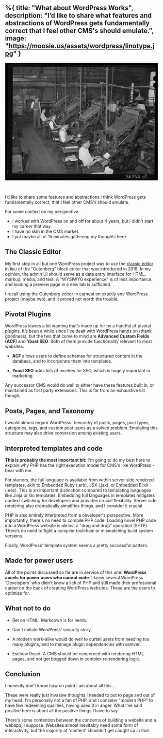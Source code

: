 %{
  title: "What about WordPress Works",
  description: "I’d like to share what features and abstractions of WordPress gets fundamentally correct that I feel other CMS's should emulate.",
  image: "https://moosie.us/assets/wordpress/linotype.jpg"
}
---
<div style="display:flex;justify-content:center;">
  <img src="./assets/wordpress/linotype.jpg" alt="Linotype Operators" style="margin-bottom: 2rem;">
  <!-- source: https://www.loc.gov/item/2017788930/ -->
</div>

I’d like to share some features and abstractions I think WordPress gets fundamentally correct, that I feel other CMS's should emulate.

For some context on my perspective:
- I worked with WordPress on and off for about 4 years, but I didn’t start my career that way.
- I have no skin in the CMS market.
- I put maybe all of 15 minutes gathering my thoughts here.

## The Classic Editor
My first step in all but one WordPress project was to use the [classic editor](https://wordpress.org/plugins/classic-editor/) in lieu of the "Gutenberg" block editor that was introduced in 2018. In my opinion, the admin UI should serve as a data entry interface for HTML, markup, media, and text. A "WYSIWYG experience" is of less importance, and loading a preview page in a new tab is sufficient.

I recall using the Gutenberg editor in earnest on exactly one WordPress project (maybe two), and it proved not worth the trouble.

## Pivotal Plugins
WordPress leaves a lot wanting that’s made up for by a handful of pivotal plugins. It’s been a while since I’ve dealt with WordPress hands on (thank goodness), but the two that come to mind are **Advanced Custom Fields (ACF)** and **Yoast SEO**. Both of them provide functionality relevant to most websites:

- **ACF** allows users to define schemas for structured content in the database, and to incorporate them into templates.

- **Yoast SEO** adds lots of niceties for SEO, which is hugely important in marketing.

Any successor CMS would do well to either have these features built in, or maintained as first party extensions. This is far from an exhaustive list though.

## Posts, Pages, and Taxonomy
I would almost regard WordPress' heirarchy of posts, pages, post types, categories, tags, and custom post types as a solved problem. Emulating this structure may also drive conversion among existing users.

## Interpreted templates and code
**This is probably the most important bit:** I'm going to do my best here to explain why PHP has the right execution model for CMS's like WordPress - bear with me.

For starters, the full language is available from within server side rendered templates, akin to Embedded Ruby (.erb), JSX (.jsx), or Embedded Elixir (.eex). This is an important distinction compared to templating languages like Jinja or Go templates. Embedding full languages in templates mitigates context switching for developers and provides crucial flexibility. Server side rendering also dramatically simplifies things, and I consider it crucial.

PHP is also entirely interpreted from a developer's perspective. More importantly, there's no need to compile PHP code. Loading novel PHP code into a WordPress website is almost a "drag and drop" operation (SFTP). There’s no need to fight a compiler toolchain or mismatching build system versions.

Finally, WordPress' template system seems a pretty successful pattern.

## Made for power users
All of the points discussed so far are in service of this one: **WordPress accels for power users who cannot code**. I knew several WordPress 'Developers' who didn't know a lick of PHP and still made their professional career on the back of creating WordPress websites. These are the users to optimize for.

## What not to do
- Bet on HTML. Markdown is for nerds.

- Don't imitate WordPress' security story.

- A modern work-alike would do well to curtail users from needing too many plugins, and to manage plugin dependencies with semver.

- Eschew React. A CMS should be concerned with rendering HTML pages, and not get bogged down in complex re-rendering logic.

## Conclusion
I honestly don't know how on point I am about all this...

These were really just invasive thoughts I needed to put to page and out of my head. I'm personally not a fan of PHP, and I consider "modern PHP" to have few redeeming qualities, having used it in anger. What I've said positive here is about all the positive things I have to say.

There's some contention between the concerns of building a website and a webapp, I suppose. Websites almost inevitably need some form of interactivity, but the majority of 'content' shouldn't get caught up in that.
